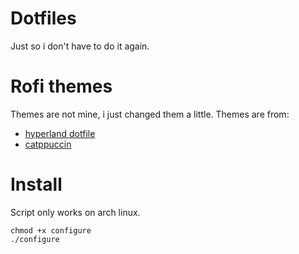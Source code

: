 # Dotfiles
Just so i don't have to do it again.

# Rofi themes
Themes are not mine, i just changed them a little.
Themes are from:
  - [hyperland dotfile](https://github.com/linuxmobile/hyprland-dots/blob/main/.config/rofi/global/rofi.rasi)
  - [catppuccin](https://github.com/catppuccin/rofi)

# Install
Script only works on arch linux.

```
chmod +x configure
./configure
```
